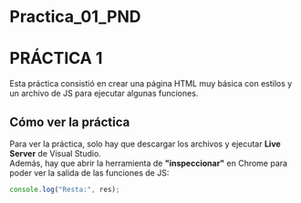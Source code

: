 # Practica_01_PND
# PRÁCTICA 1

Esta práctica consistió en crear una página HTML muy básica con estilos y un archivo de JS para ejecutar algunas funciones.

## Cómo ver la práctica

Para ver la práctica, solo hay que descargar los archivos y ejecutar **Live Server** de Visual Studio.  
Además, hay que abrir la herramienta de **"inspeccionar"** en Chrome para poder ver la salida de las funciones de JS:

```js
console.log("Resta:", res);
